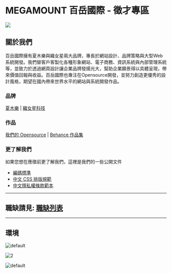 # MEGAMOUNT 百岳國際 - 徵才專區

![](https://i.imgur.com/0VOxRMl.jpg)

## 關於我們

百岳國際擁有夏⽊樂與織女星兩大品牌，專長於網站設計、品牌策略與大型Web系統開發。我們替客戶客製化各種形象網站、電子商務、資訊系統與內部管理系統等，並致力於透過網頁設計讓企業品牌發揚光大，幫助企業願景得以具體呈現，帶來價值回報與收益。百岳國際也專注在Opensource開發，並努力創造更優秀的設計風格，期望在國內帶來世界水平的網站與系統開發作品。

### 品牌

[夏木樂](https://simular.co/) | [織女星科技](https://lyrasoft.net/)

### 作品

[我們的 Opensource](https://lyrasoft.net/tw/opensource.html) | [Behance 作品集](https://www.behance.net/simular)

### 更了解我們

如果您想在應徵前更了解我們，這裡是我們的一些公開文件

- [編碼標準](https://github.com/lyrasoft/coding-standards)
- [中文 CSS 排版規範](https://github.com/lyrasoft/coding-standards/blob/master/chinese.md)
- [中文隱私權條款範本](https://github.com/lyrasoft/chinese-privacy-policy-template)

-----

## 職缺請見: [職缺列表](https://github.com/lyrasoft/jobs/issues)

-----

## 環境

![default](https://user-images.githubusercontent.com/17608213/39594878-79f6034a-4f40-11e8-9db2-48badd78e44a.jpg)

![2](https://user-images.githubusercontent.com/17608213/39594879-7a23c62c-4f40-11e8-8b55-b5c63c8b385c.jpg)

![default](https://user-images.githubusercontent.com/17608213/39594918-8d0cdbf2-4f40-11e8-9daf-05036577f111.jpg)
